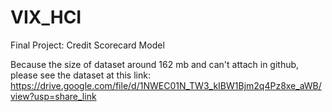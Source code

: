 # VIX_HCI

Final Project: Credit Scorecard Model

Because the size of dataset around 162 mb and can't attach in github, please see the dataset at this link: https://drive.google.com/file/d/1NWEC01N_TW3_kIBW1Bjm2q4Pz8xe_aWB/view?usp=share_link 
